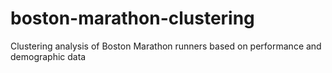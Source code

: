 # boston-marathon-clustering
Clustering analysis of Boston Marathon runners based on performance and demographic data
